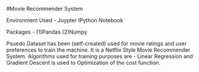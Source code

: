 #Movie Recommender System

Environment Used - Juypter IPython Notebook

Packages - (1)Pandas
           (2)Numpy
           
Psuedo Dataset has been (self-created) used for movie ratings and user preferences to train the machine. It is a Netflix Style
Movie Recommender System. Algorithms used for training purposes are - Linear Regression and Gradient Descent is used to Optimization 
of the cost function. 
